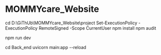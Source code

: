# MOMMYcare_Website
<p>
cd D:\GiThUb\MOMMYcare_Website\project
Set-ExecutionPolicy -ExecutionPolicy RemoteSigned -Scope CurrentUser
npm install
npm audit

npm run dev

</p>

<p>
cd Back_end
uvicorn main:app --reload
</p>